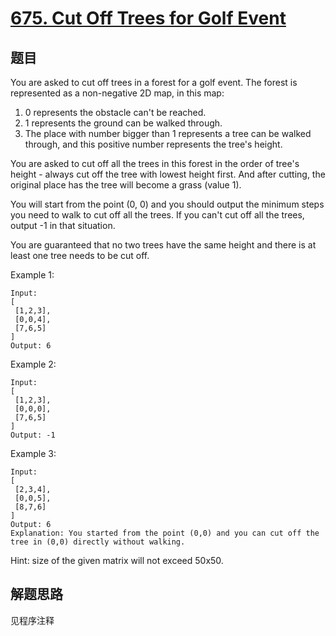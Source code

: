 # [675. Cut Off Trees for Golf Event](https://leetcode-cn.com/problems/cut-off-trees-for-golf-event/)

## 题目

You are asked to cut off trees in a forest for a golf event. The forest is represented as a non-negative 2D map, in this map:

1. 0 represents the obstacle can't be reached.
1. 1 represents the ground can be walked through.
1. The place with number bigger than 1 represents a tree can be walked through, and this positive number represents the tree's height.

You are asked to cut off all the trees in this forest in the order of tree's height - always cut off the tree with lowest height first. And after cutting, the original place has the tree will become a grass (value 1).

You will start from the point (0, 0) and you should output the minimum steps you need to walk to cut off all the trees. If you can't cut off all the trees, output -1 in that situation.

You are guaranteed that no two trees have the same height and there is at least one tree needs to be cut off.

Example 1:

```text
Input:
[
 [1,2,3],
 [0,0,4],
 [7,6,5]
]
Output: 6
```

Example 2:

```text
Input:
[
 [1,2,3],
 [0,0,0],
 [7,6,5]
]
Output: -1
```

Example 3:

```text
Input:
[
 [2,3,4],
 [0,0,5],
 [8,7,6]
]
Output: 6
Explanation: You started from the point (0,0) and you can cut off the tree in (0,0) directly without walking.
```

Hint: size of the given matrix will not exceed 50x50.

## 解题思路

见程序注释
